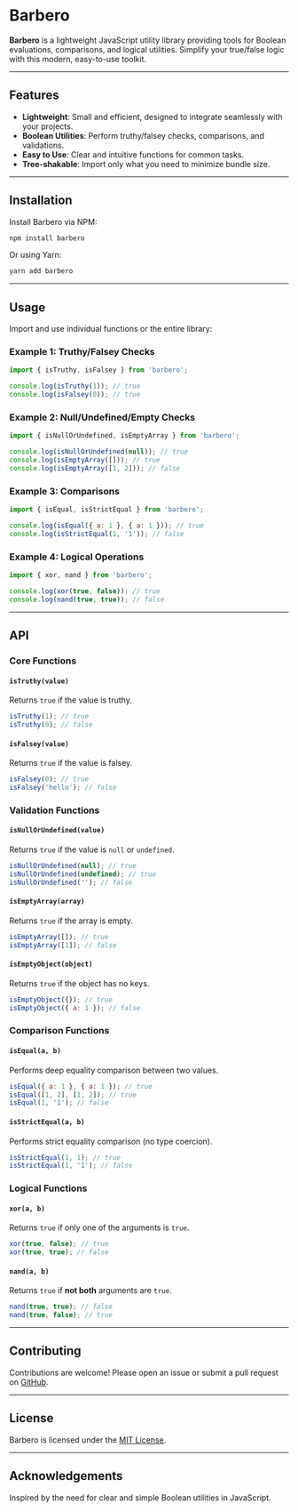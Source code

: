 # Barbero

**Barbero** is a lightweight JavaScript utility library providing tools for Boolean evaluations, comparisons, and logical utilities. Simplify your true/false logic with this modern, easy-to-use toolkit.

---

## Features

- **Lightweight**: Small and efficient, designed to integrate seamlessly with your projects.
- **Boolean Utilities**: Perform truthy/falsey checks, comparisons, and validations.
- **Easy to Use**: Clear and intuitive functions for common tasks.
- **Tree-shakable**: Import only what you need to minimize bundle size.

---

## Installation

Install Barbero via NPM:

```bash
npm install barbero
```

Or using Yarn:

```bash
yarn add barbero
```

---

## Usage

Import and use individual functions or the entire library:

### Example 1: Truthy/Falsey Checks

```javascript
import { isTruthy, isFalsey } from 'barbero';

console.log(isTruthy(1)); // true
console.log(isFalsey(0)); // true
```

### Example 2: Null/Undefined/Empty Checks

```javascript
import { isNullOrUndefined, isEmptyArray } from 'barbero';

console.log(isNullOrUndefined(null)); // true
console.log(isEmptyArray([])); // true
console.log(isEmptyArray([1, 2])); // false
```

### Example 3: Comparisons

```javascript
import { isEqual, isStrictEqual } from 'barbero';

console.log(isEqual({ a: 1 }, { a: 1 })); // true
console.log(isStrictEqual(1, '1')); // false
```

### Example 4: Logical Operations

```javascript
import { xor, nand } from 'barbero';

console.log(xor(true, false)); // true
console.log(nand(true, true)); // false
```

---

## API

### Core Functions

#### `isTruthy(value)`
Returns `true` if the value is truthy.

```javascript
isTruthy(1); // true
isTruthy(0); // false
```

#### `isFalsey(value)`
Returns `true` if the value is falsey.

```javascript
isFalsey(0); // true
isFalsey('hello'); // false
```

### Validation Functions

#### `isNullOrUndefined(value)`
Returns `true` if the value is `null` or `undefined`.

```javascript
isNullOrUndefined(null); // true
isNullOrUndefined(undefined); // true
isNullOrUndefined(''); // false
```

#### `isEmptyArray(array)`
Returns `true` if the array is empty.

```javascript
isEmptyArray([]); // true
isEmptyArray([1]); // false
```

#### `isEmptyObject(object)`
Returns `true` if the object has no keys.

```javascript
isEmptyObject({}); // true
isEmptyObject({ a: 1 }); // false
```

### Comparison Functions

#### `isEqual(a, b)`
Performs deep equality comparison between two values.

```javascript
isEqual({ a: 1 }, { a: 1 }); // true
isEqual([1, 2], [1, 2]); // true
isEqual(1, '1'); // false
```

#### `isStrictEqual(a, b)`
Performs strict equality comparison (no type coercion).

```javascript
isStrictEqual(1, 1); // true
isStrictEqual(1, '1'); // false
```

### Logical Functions

#### `xor(a, b)`
Returns `true` if only one of the arguments is `true`.

```javascript
xor(true, false); // true
xor(true, true); // false
```

#### `nand(a, b)`
Returns `true` if **not both** arguments are `true`.

```javascript
nand(true, true); // false
nand(true, false); // true
```

---

## Contributing

Contributions are welcome! Please open an issue or submit a pull request on [GitHub](https://github.com/your-username/barbero).

---

## License

Barbero is licensed under the [MIT License](LICENSE).

---

## Acknowledgements

Inspired by the need for clear and simple Boolean utilities in JavaScript.
